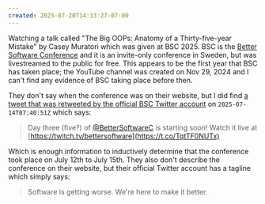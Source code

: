 ```yaml
---
created: 2025-07-20T14:13:27-07:00
---
```


Watching a talk called "The Big OOPs: Anatomy of a Thirty-five-year Mistake" by Casey Muratori which was given at BSC 2025. BSC is the [Better Software Conference](https://bettersoftwareconference.com/) and it is an invite-only conference in Sweden, but was livestreamed to the public for free. This appears to be the first year that BSC has taken place; the YouTube channel was created on Nov 29, 2024 and I can't find any evidence of BSC taking place before then.

They don't say when the conference was on their website, but I did find [a tweet that was retweeted by the official BSC Twitter account](https://x.com/LubaRaphael/status/1944663366154514715) on `2025-07-14T07:40:51Z` which says:

> Day three (five?) of [@BetterSoftwareC](https://x.com/BetterSoftwareC) is starting soon! Watch it live at [https://twitch.tv/bettersoftware](https://t.co/TqtTF0NUTx)

Which is enough information to inductively determine that the conference took place on July 12th to July 15th. They also don't describe the conference on their website, but their official Twitter account has a tagline which simply says:

> Software is getting worse. We're here to make it better.
